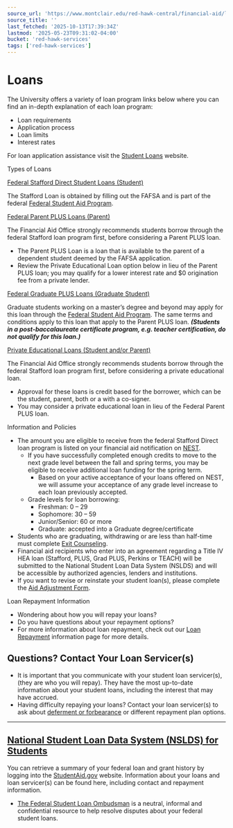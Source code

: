 ```yaml
---
source_url: 'https://www.montclair.edu/red-hawk-central/financial-aid/loans/'
source_title: ''
last_fetched: '2025-10-13T17:39:34Z'
lastmod: '2025-05-23T09:31:02-04:00'
bucket: 'red-hawk-services'
tags: ['red-hawk-services']
---
```


# Loans

The University offers a variety of loan program links below where you can find an in-depth explanation of each loan program:

* Loan requirements
* Application process
* Loan limits
* Interest rates

For loan application assistance visit the [Student Loans](https://studentaid.gov/understand-aid/types/loans) website.

Types of Loans

[Federal Stafford Direct Student Loans (Student)](https://www.montclair.edu/red-hawk-central/financial-aid/loans/stafford-loans/)

The Stafford Loan is obtained by filling out the FAFSA and is part of the federal [Federal Student Aid Program](https://studentaid.gov/).

[Federal Parent PLUS Loans (Parent)](https://www.montclair.edu/red-hawk-central/financial-aid/loans/federal-parent-loans-plus/)

The Financial Aid Office strongly recommends students borrow through the federal Stafford loan program first, before considering a Parent PLUS loan.

* The Parent PLUS Loan is a loan that is available to the parent of a dependent student deemed by the FAFSA application.
* Review the Private Educational Loan option below in lieu of the Parent PLUS loan; you may qualify for a lower interest rate and $0 origination fee from a private lender.

[Federal Graduate PLUS Loans (Graduate Student)](https://www.montclair.edu/red-hawk-central/financial-aid/loans/graduate-federal-plus-loans/)

Graduate students working on a master’s degree and beyond may apply for this loan through the [Federal Student Aid Program](https://studentaid.gov/). The same terms and conditions apply to this loan that apply to the Parent PLUS loan. ***(Students in a post-baccalaureate certificate program, e.g. teacher certification, do not qualify for this loan.)***

[Private Educational Loans (Student and/or Parent)](https://www.montclair.edu/red-hawk-central/financial-aid/loans/private-educational-loans/)

The Financial Aid Office strongly recommends students borrow through the federal Stafford loan program first, before considering a private educational loan.

* Approval for these loans is credit based for the borrower, which can be the student, parent, both or a with a co-signer.
* You may consider a private educational loan in lieu of the Federal Parent PLUS loan.

Information and Policies

* The amount you are eligible to receive from the federal Stafford Direct loan program is listed on your financial aid notification on [NEST](http://www.montclair.edu/nest/).
  + If you have successfully completed enough credits to move to the next grade level between the fall and spring terms, you may be eligible to receive additional loan funding for the spring term.
    - Based on your active acceptance of your loans offered on NEST, we will assume your acceptance of any grade level increase to each loan previously accepted.
  + Grade levels for loan borrowing:
    - Freshman: 0 – 29
    - Sophomore: 30 – 59
    - Junior/Senior: 60 or more
    - Graduate: accepted into a Graduate degree/certificate
* Students who are graduating, withdrawing or are less than half-time must complete [Exit Counseling](https://studentaid.gov/exit-counseling/).
* Financial aid recipients who enter into an agreement regarding a Title IV HEA loan (Stafford, PLUS, Grad PLUS, Perkins or TEACH) will be submitted to the National Student Loan Data System (NSLDS) and will be accessible by authorized agencies, lenders and institutions.
* If you want to revise or reinstate your student loan(s), please complete the [Aid Adjustment Form](https://www.montclair.edu/red-hawk-central/forms/#financial-aid).

Loan Repayment Information

* Wondering about how you will repay your loans?
* Do you have questions about your repayment options?
* For more information about loan repayment, check out our [Loan Repayment](https://www.montclair.edu/red-hawk-central/financial-aid/loans/student-loan-exit-counseling-and-repayment/) information page for more details.

## **Questions? Contact Your Loan Servicer(s)**

* It is important that you communicate with your student loan servicer(s), (they are who you will repay). They have the most up-to-date information about your student loans, including the interest that may have accrued.
* Having difficulty repaying your loans? Contact your loan servicer(s) to ask about [deferment or forbearance](https://studentaid.gov/manage-loans/lower-payments/get-temporary-relief) or different repayment plan options.

---

## [**National Student Loan Data System (NSLDS) for Students**](https://www.montclair.edu/red-hawk-central/financial-aid/loans/loan-repayment-information/)

You can retrieve a summary of your federal loan and grant history by logging into the [StudentAid.gov](http://StudentAid.gov) website. Information about your loans and loan servicer(s) can be found here, including contact and repayment information.

* [The Federal Student Loan Ombudsman](https://studentaid.gov/feedback-ombudsman/disputes/prepare) is a neutral, informal and confidential resource to help resolve disputes about your federal student loans.